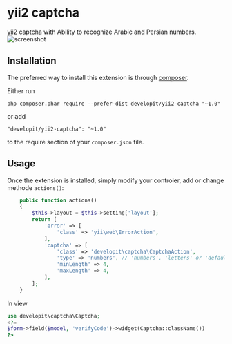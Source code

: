 yii2 captcha
============
yii2 captcha with Ability to recognize Arabic and Persian numbers.
![screenshot](http://www.developit.ir/tmp/yii2-captcha.jpg)

Installation
------------

The preferred way to install this extension is through [composer](http://getcomposer.org/download/).

Either run

```
php composer.phar require --prefer-dist developit/yii2-captcha "~1.0"
```

or add

```
"developit/yii2-captcha": "~1.0"
```

to the require section of your `composer.json` file.


Usage
-----

Once the extension is installed, simply modify your controler, add or change methode `actions()`:

```php
    public function actions()
    {
        $this->layout = $this->setting['layout'];
        return [
            'error' => [
                'class' => 'yii\web\ErrorAction',
            ],
            'captcha' => [
                'class' => 'developit\captcha\CaptchaAction',
                'type' => 'numbers', // 'numbers', 'letters' or 'default' (contains numbers & letters)
                'minLength' => 4,
                'maxLength' => 4,
            ],
        ];
    }
```

In view
```php
use developit\captcha\Captcha;
<?=
$form->field($model, 'verifyCode')->widget(Captcha::className())
?>

